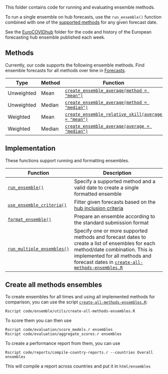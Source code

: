 This folder contains code for running and evaluating ensemble methods.

To run a single ensemble on hub forecasts, use the `run_ensemble()` function combined with one of the [supported methods](#methods) for any given forecast date.

See the [EuroCOVIDhub](EuroCOVIDhub) folder for the code and history of the European forecasting hub ensemble published each week.

## Methods

Currently, our code supports the following ensemble methods. Find ensemble forecasts for all methods over time in [Forecasts](../../ensembles/data-processed).

Type | Method | Function
---|---|---
Unweighted | Mean | [`create_ensemble_average(method = "mean")`](https://github.com/epiforecasts/EuroForecastHub/blob/main/R/create_ensemble_average.R)
Unweighted | Median | [`create_ensemble_average(method = "median")`](https://github.com/epiforecasts/EuroForecastHub/blob/main/R/create_ensemble_average.R)
Weighted | Mean | [`create_ensemble_relative_skill(average = "mean")`](https://github.com/epiforecasts/EuroForecastHub/blob/main/R/create_ensemble_relative_skill.R)
Weighted | Median | [`create_ensemble_average(average = "median")`](https://github.com/epiforecasts/EuroForecastHub/blob/main/R/create_ensemble_relative_skill.R)

## Implementation

These functions support running and formatting ensembles.

Function | Description
---|---
[`run_ensemble()`](https://github.com/epiforecasts/EuroForecastHub/blob/main/R/run_ensemble.R) | Specify a supported method and a valid date to create a single formatted ensemble
[`use_ensemble_criteria()`](https://github.com/epiforecasts/EuroForecastHub/blob/main/R/use_ensemble_criteria.R) | Filter given forecasts based on the [hub inclusion criteria](EuroCOVIDhub/README.md#inclusion-criteria)
[`format_ensemble()`](https://github.com/epiforecasts/EuroForecastHub/blob/main/R/format_ensemble.R) | Prepare an ensemble according to the standard submission format
[`run_multiple_ensembles()`](https://github.com/epiforecasts/EuroForecastHub/blob/main/R/run_multiple_ensembles.R) | Specify one or more supported methods and forecast dates to create a list of ensembles for each method/date combination. This is implemented for all methods and forecast dates in [`create-all-methods-ensembles.R`](utils/create-all-methods-ensembles.R)

## Create all methods ensembles

To create ensembles for all times and using all implemented methods for comparison, you can use the script [`create-all-methods-ensembles.R`](https://github.com/epiforecasts/covid19-forecast-hub-europe/blob/main/code/ensemble/utils/create-all-methods-ensembles.R):

```{sh}
Rscript code/ensemble/utils/create-all-methods-ensembles.R
```

To score them you can then use

```{sh}
Rscript code/evaluation/score_models.r ensembles
Rscript code/evaluation/aggregate_scores.r ensembles
```

To create a performance report from them, you can use

```{sh}
Rscript code/reports/compile-country-reports.r --countries Overall ensembles
```

This will compile a report across countries and put it in `html/ensembles`
